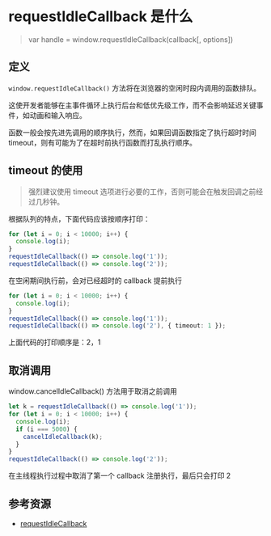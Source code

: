 # requestIdleCallback 是什么

> var handle = window.requestIdleCallback(callback[, options])

## 定义

`window.requestIdleCallback()` 方法将在浏览器的空闲时段内调用的函数排队。

这使开发者能够在主事件循环上执行后台和低优先级工作，而不会影响延迟关键事件，如动画和输入响应。

函数一般会按先进先调用的顺序执行，然而，如果回调函数指定了执行超时时间 timeout，则有可能为了在超时前执行函数而打乱执行顺序。

## timeout 的使用

> 强烈建议使用 timeout 选项进行必要的工作，否则可能会在触发回调之前经过几秒钟。

根据队列的特点，下面代码应该按顺序打印：

```ts
for (let i = 0; i < 10000; i++) {
  console.log(i);
}
requestIdleCallback(() => console.log('1'));
requestIdleCallback(() => console.log('2'));
```

在空闲期间执行前，会对已经超时的 callback 提前执行

```ts
for (let i = 0; i < 10000; i++) {
  console.log(i);
}
requestIdleCallback(() => console.log('1'));
requestIdleCallback(() => console.log('2'), { timeout: 1 });
```

上面代码的打印顺序是：2，1

## 取消调用

window.cancelIdleCallback() 方法用于取消之前调用

```ts
let k = requestIdleCallback(() => console.log('1'));
for (let i = 0; i < 10000; i++) {
  console.log(i);
  if (i === 5000) {
    cancelIdleCallback(k);
  }
}
requestIdleCallback(() => console.log('2'));
```

在主线程执行过程中取消了第一个 callback 注册执行，最后只会打印 2

## 参考资源

- [requestIdleCallback](https://developer.mozilla.org/zh-CN/docs/Web/API/Window/requestIdleCallback)
